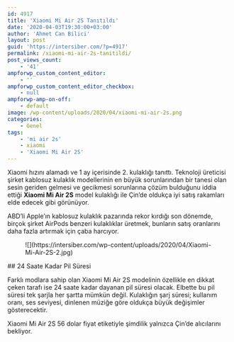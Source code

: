 ```yaml
---
id: 4917
title: 'Xiaomi Mi Air 2S Tanıtıldı'
date: '2020-04-03T19:30:00+03:00'
author: 'Ahmet Can Bilici'
layout: post
guid: 'https://intersiber.com/?p=4917'
permalink: /xiaomi-mi-air-2s-tanitildi/
post_views_count:
    - '41'
ampforwp_custom_content_editor:
    - ''
ampforwp_custom_content_editor_checkbox:
    - null
ampforwp-amp-on-off:
    - default
image: /wp-content/uploads/2020/04/xiaomi-mi-air-2s.png
categories:
    - Genel
tags:
    - 'mi air 2s'
    - xiaomi
    - 'Xiaomi Mi Air 2S'
---
```


Xiaomi hızını alamadı ve 1 ay içerisinde 2. kulaklığı tanıttı. Teknoloji üreticisi şirket kablosuz kulaklık modellerinin en büyük sorunlarından bir tanesi olan sesin geriden gelmesi ve gecikmesi sorunlarına çözüm bulduğunu iddia ettiği **Xiaomi Mi Air 2S** model kulaklığı ile Çin’de oldukça iyi satış rakamları elde edecek gibi görünüyor.

ABD’li Apple’ın kablosuz kulaklık pazarında rekor kırdığı son dönemde, birçok şirket AirPods benzeri kulaklıklar üretmek, bunların satış oranlarını daha fazla artırmak için çaba harcıyor.

<figure class="wp-block-image size-full">![](https://intersiber.com/wp-content/uploads/2020/04/Xiaomi-Mi-Air-2S-2.jpg)</figure>## 24 Saate Kadar Pil Süresi

Farklı modlara sahip olan Xiaomi Mi Air 2S modelinin özellikle en dikkat çeken tarafı ise 24 saate kadar dayanan pil süresi olacak. Elbette bu pil süresi tek şarjla her şartta mümkün değil. Kulaklığın şarj süresi; kullanım oranı, ses seviyesi, dinlenen müziğe göre oldukça büyük değişimler gösterecektir.

Xiaomi Mi Air 2S 56 dolar fiyat etiketiyle şimdilik yalnızca Çin’de alıcılarını bekliyor.